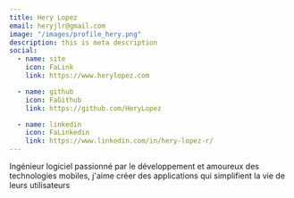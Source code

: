 ```yaml
---
title: Hery Lopez
email: heryjlr@gmail.com
image: "/images/profile_hery.png"
description: this is meta description
social: 
  - name: site
    icon: FaLink
    link: https://www.herylopez.com

  - name: github
    icon: FaGithub
    link: https://github.com/HeryLopez

  - name: linkedin
    icon: FaLinkedin
    link: https://www.linkedin.com/in/hery-lopez-r/
---
```


Ingénieur logiciel passionné par le développement et amoureux des technologies mobiles, j'aime créer des applications qui simplifient la vie de leurs utilisateurs